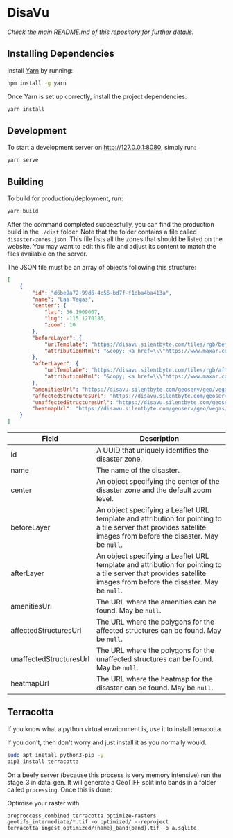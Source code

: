 
# DisaVu

*Check the main README.md of this repository for further details.*


## Installing Dependencies

Install [Yarn](https://yarnpkg.com/getting-started/migration) by running:

```bash
npm install -g yarn
```

Once Yarn is set up correctly, install the project dependencies:

```bash
yarn install
```


## Development

To start a development server on http://127.0.0.1:8080, simply run:

```bash
yarn serve
```


## Building

To build for production/deployment, run:

```bash
yarn build
```

After the command completed successfully, you can find the production build in the `./dist` folder. Note that the folder contains a file called `disaster-zones.json`. This file lists all the zones that should be listed on the website. You may want to edit this file and adjust its content to match the files available on the server.

The JSON file must be an array of objects following this structure:

```json
[
    {
        "id": "d6be9a72-99d6-4c56-bd7f-f1dba4ba413a",
        "name": "Las Vegas",
        "center": {
            "lat": 36.1909007,
            "lng": -115.1270185,
            "zoom": 10
        },
        "beforeLayer": {
            "urlTemplate": "https://disavu.silentbyte.com/tiles/rgb/before/{z}/{x}/{y}.png?r=1&r_range=[0,255]&g=2&g_range=[0,255]&b=3&b_range=[0,255]",
            "attributionHtml": "&copy; <a href=\\\"https://www.maxar.com/open-data\\\">Maxar</a>"
        },
        "afterLayer": {
            "urlTemplate": "https://disavu.silentbyte.com/tiles/rgb/after/{z}/{x}/{y}.png?r=1&r_range=[0,255]&g=2&g_range=[0,255]&b=3&b_range=[0,255]",
            "attributionHtml": "&copy; <a href=\\\"https://www.maxar.com/open-data\\\">Maxar</a>"
        },
        "amenitiesUrl": "https://disavu.silentbyte.com/geoserv/geo/vegas/amenities",
        "affectedStructuresUrl": "https://disavu.silentbyte.com/geoserv/geo/vegas/structures-affected",
        "unaffectedStructuresUrl": "https://disavu.silentbyte.com/geoserv/geo/vegas/structures-unaffected",
        "heatmapUrl": "https://disavu.silentbyte.com/geoserv/geo/vegas/structures-affected/heatmap"
    }
]
```

| Field                   | Description                                                                                                                                                       |
|-------------------------|-------------------------------------------------------------------------------------------------------------------------------------------------------------------|
| id                      | A UUID that uniquely identifies the disaster zone.                                                                                                                |
| name                    | The name of the disaster.                                                                                                                                         |
| center                  | An object specifying the center of the disaster zone and the default zoom level.                                                                                  |
| beforeLayer             | An object specifying a Leaflet URL template and attribution for pointing to a tile server that provides satellite images from before the disaster. May be `null`. |
| afterLayer              | An object specifying a Leaflet URL template and attribution for pointing to a tile server that provides satellite images from before the disaster. May be `null`. |
| amenitiesUrl            | The URL where the amenities can be found. May be `null`.                                                                                                          |
| affectedStructuresUrl   | The URL where the polygons for the affected structures can be found. May be `null`.                                                                               |
| unaffectedStructuresUrl | The URL where the polygons for the unaffected structures can be found. May be `null`.                                                                             |
| heatmapUrl              | The URL where the heatmap for the disaster can be found. May be `null`.                                                                                           |



## Terracotta

If you know what a python virtual envrionment is, use it to install terracotta.

If you don't, then don't worry and just install it as you normally would.
```bash
sudo apt install python3-pip -y
pip3 install terracotta
```

On a beefy server (because this process is very memory intensive) run the stage_3 in data_gen. It will generate a GeoTIFF split into bands in a folder called ```processing```.
Once this is done:

Optimise your raster with
```
preproccess_combined terracotta optimize-rasters geotifs_intermediate/*.tif -o optimized/ --reproject
terracotta ingest optimized/{name}_band{band}.tif -o a.sqlite
```